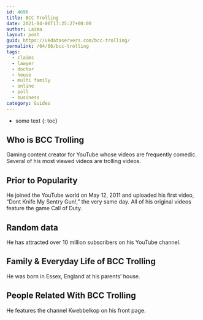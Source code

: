 ```yaml
---
id: 4696
title: BCC Trolling
date: 2021-04-06T17:25:27+00:00
author: Laima
layout: post
guid: https://ukdataservers.com/bcc-trolling/
permalink: /04/06/bcc-trolling
tags:
  - claims
  - lawyer
  - doctor
  - house
  - multi family
  - online
  - poll
  - business
category: Guides
---
```


* some text
{: toc}


## Who is BCC Trolling
                  
                  
                  
Gaming content creator for YouTube whose videos are frequently comedic. Several of his most viewed videos are trolling videos.
                  
              
            
              
            
                
                
                
## Prior to Popularity
                  
                  
                  
He joined the YouTube world on May 12, 2011 and uploaded his first video, &#8220;Dont Knife My Sentry Gun!,&#8221; the very same day. All of his original videos feature the game Call of Duty.
                  
              
            
              
            
                
                
                
## Random data
                  
                  
                  
He has attracted over 10 million subscribers on his YouTube channel.
                  
              
            
              
            
                
                
                
## Family & Everyday Life of BCC Trolling
                  
                  
                  
He was born in Essex, England at his parents&#8217; house.
                  
              
            
              
            
                
                
                
## People Related With BCC Trolling
                  
                  
                  
He features the channel Kwebbelkop on his front page.
                  
              
            
              
            
                
              
            
              
              
            
            
              
            
          
          
          